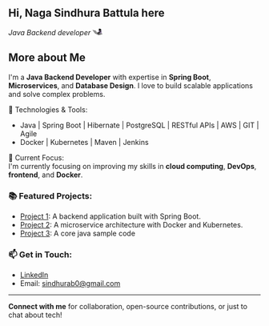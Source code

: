 ## Hi, Naga Sindhura Battula here

*Java Backend developer* <!-- Resize the image with width --><img src="https://github.com/BSindhura/BSindhura/blob/main/68747470733a2f2f6d656469612e67697068792e636f6d2f6d656469612f57556c706c634d704f43456d5447427442572f67697068792e676966.gif" width="20" height="auto"  />



## More about Me
I'm a **Java Backend Developer** with expertise in **Spring Boot**, **Microservices**, and **Database Design**. I love to build scalable applications and solve complex problems.

🔧 Technologies & Tools:
- Java | Spring Boot | Hibernate | PostgreSQL | RESTful APIs | AWS | GIT | Agile
- Docker | Kubernetes | Maven | Jenkins

🎯 Current Focus:  
I'm currently focusing on improving my skills in **cloud computing**, **DevOps**, **frontend**, and **Docker**.

### 📚 Featured Projects:
- [Project 1](https://github.com/BSindhura/bear_mama_admin): A backend application built with Spring Boot.
- [Project 2](https://github.com/BSindhura/bear_mama_admin): A microservice architecture with Docker and Kubernetes.
- [Project 3](https://github.com/BSindhura/practice-java-code-samples): A core java sample code

### 📫 Get in Touch:
- [LinkedIn](https://www.linkedin.com/in/sindhura-battula-864173200/)
- Email: sindhurab0@gmail.com

---

**Connect with me** for collaboration, open-source contributions, or just to chat about tech!

